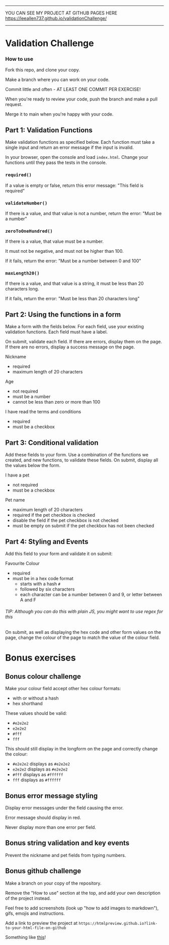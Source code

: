 **************************************************

YOU CAN SEE MY PROJECT AT GITHUB PAGES HERE
https://leeallen737.github.io/validationChallenge/

**************************************************


# Validation Challenge

### How to use

Fork this repo, and clone your copy.

Make a branch where you can work on your code.

Commit little and often - AT LEAST ONE COMMIT PER EXERCISE!

When you're ready to review your code, push the branch and make a pull request.

Merge it to main when you're happy with your code.

## Part 1: Validation Functions

Make validation functions as specified below. Each function
must take a single input and return an error message if the input is invalid.

In your browser, open the console and load `index.html`.
Change your functions until they pass the tests in the console.

### `required()`

If a value is empty or false, return this error message: "This field is required"

### `validateNumber()`

If there is a value, and that value is not a number, return the error: "Must be a number"

### `zeroToOneHundred()`

If there is a value, that value must be a number.

It must not be negative, and must not be higher than 100.

If it fails, return the error: "Must be a number between 0 and 100"

### `maxLength20()`

If there is a value, and that value is a string, it must be less than 20 characters long.

If it fails, return the error: "Must be less than 20 characters long"

## Part 2: Using the functions in a form

Make a form with the fields below. For each field, use your existing validation functions.
Each field must have a label.

On submit, validate each field. If there are errors, display them on the page.
If there are no errors, display a success message on the page.

Nickname
- required
- maximum length of 20 characters

Age
- not required
- must be a number
- cannot be less than zero or more than 100

I have read the terms and conditions
- required
- must be a checkbox

## Part 3: Conditional validation

Add these fields to your form.
Use a combination of the functions we created, and new functions, to validate these fields.
On submit, display all the values below the form.

I have a pet
- not required
- must be a checkbox

Pet name
- maximum length of 20 characters
- required if the pet checkbox is checked
- disable the field if the pet checkbox is not checked
- must be empty on submit if the pet checkbox has not been checked

## Part 4: Styling and Events

Add this field to your form and validate it on submit:

Favourite Colour
- required
- must be in a hex code format
    - starts with a hash `#`
    - followed by six characters
    - each character can be a number between 0 and 9, or letter between A and F

###### TIP: Although you can do this with plain JS, you might want to use regex for this

On submit, as well as displaying the hex code and other form values on the page,
change the colour of the page to match the value of the colour field.

# Bonus exercises

## Bonus colour challenge

Make your colour field accept other hex colour formats:

- with or without a hash 
- hex shorthand

These values should be valid:

- `#e2e2e2`
- `e2e2e2`
- `#fff`
- `fff`

This should still display in the longform on the page and correctly change the colour:

- `#e2e2e2` displays as `#e2e2e2`
- `e2e2e2` displays as `#e2e2e2`
- `#fff` displays as `#ffffff`
- `fff` displays as `#ffffff`

## Bonus error message styling

Display error messages under the field causing the error.

Error message should display in red.

Never display more than one error per field.

## Bonus string validation and key events

Prevent the nickname and pet fields from typing numbers.

## Bonus github challenge

Make a branch on your copy of the repository.

Remove the "How to use" section at the top, and add your own description of the project instead.

Feel free to add screenshots (look up "how to add images to markdown"), gifs, emojis and instructions.

Add a link to preview the project at `https://htmlpreview.github.io?link-to-your-html-file-on-github`

Something like [this](https://htmlpreview.github.io?https://github.com/BathSpaWebDev/validationChallenge/blob/main/index.html)!
